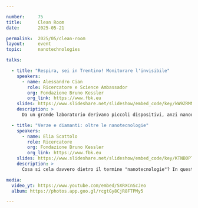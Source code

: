 ```yaml
---

number:     75
title:      Clean Room
date:       2025-05-21

permalink:  2025/05/clean-room
layout:     event
topic:      nanotechnologies

talks:

  - title: "Respira, sei in Trentino! Monitorare l'invisibile"
    speakers:
      - name: Alessandro Cian
        role: Ricercatore e Science Ambassador
        org: Fondazione Bruno Kessler
        org_link: https://www.fbk.eu
    slides: https://www.slideshare.net/slideshow/embed_code/key/kW9ZRMNWDahFPe
    description: >
      Da un grande laboratorio derivano piccoli dispositivi, anzi nanodispositivi. Inizia il viaggio all'interno delle cleanrooms Trentine, un ambiente controllato in cui si realizzano processi alla base della fabbricazione di sensori e dispositivi, tecnologie chiave per rispondere alle sfide emergenti. Questo intervento approfondisce il potenziale dei sensori di gas, con applicazioni che spaziano dal monitoraggio ambientale al controllo della qualità dell’aria, fino all’agricoltura di nuova generazione.

  - title: "Verze e diamanti: oltre le nanotecnologie"
    speakers:
      - name: Elia Scattolo
        role: Ricercatore
        org: Fondazione Bruno Kessler
        org_link: https://www.fbk.eu
    slides: https://www.slideshare.net/slideshow/embed_code/key/KTNB0PTyKtA3nx
    description: >
      Cosa si cela davvero dietro il termine "nanotecnologie"? In questo talk esploreremo il significato scientifico e le implicazioni reali di questa parola spesso abusata, passando da sistemi ispirati dalla verza, fino a uno degli ambiti più promettenti: la fotonica quantistica e gli emettitori di singoli fotoni in diamante.

media:
  video_yt: https://www.youtube.com/embed/5XRXCnScJeo
  album: https://photos.app.goo.gl/rcgtGy8CjR8FTPMy5

---
```

